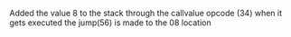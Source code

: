 Added the value 8 to the stack through the callvalue opcode (34)
when it gets executed the jump(56) is made to the 08 location